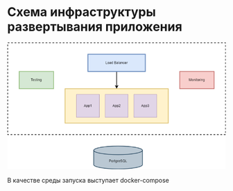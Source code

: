 # Схема инфраструктуры развертывания приложения
![Infrastructure](./img/01-Infrastructure.png)

В качестве среды запуска выступает docker-compose